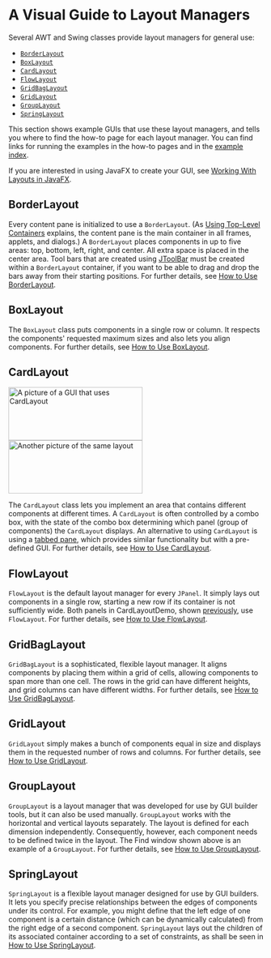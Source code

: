 
# A Visual Guide to Layout Managers

Several AWT and Swing classes provide layout managers for general use:

- [`BorderLayout`](#border)
- [`BoxLayout`](#box)
- [`CardLayout`](#card)
- [`FlowLayout`](#flow)
- [`GridBagLayout`](#gridbag)
- [`GridLayout`](#grid)
- [`GroupLayout`](#group)
- [`SpringLayout`](#spring)

This section shows example GUIs that use these layout managers, and tells you where to find the how-to page for each layout manager. 
You can find links for running the examples
in the how-to pages and in the
[example index](../examples/layout/index.html).


If you are interested in using JavaFX to create your GUI, see
[Working With Layouts in JavaFX](https://docs.oracle.com/javase/8/javafx/layout-tutorial/index.html).

<a name="border" id="border"></a>

## BorderLayout

Every content pane is initialized to use a `BorderLayout`. (As 
[Using Top-Level Containers](../components/toplevel.html) explains, the content pane is the main container in all frames, applets, and dialogs.) A `BorderLayout` places components in up to five areas: top, bottom, left, right, and center. All extra space is placed in the center area. Tool bars that are created using 
[JToolBar](../components/toolbar.html) must be created within a `BorderLayout` container, if you want to be able to drag and drop the bars away from their starting positions. 
For further details, see [How to Use BorderLayout](border.html).

## <a name="box" id="box">BoxLayout</a>

The `BoxLayout` class puts components in a single row or column. It respects the components' requested maximum sizes and also lets you align components. 
For further details, see [How to Use BoxLayout](box.html).

## <a name="card" id="card">CardLayout</a>


<img src="../../figures/uiswing/layout/CardLayoutDemo.png" width="265" height="105" alt="A picture of a GUI that uses CardLayout" /> 
<img src="../../figures/uiswing/layout/CardLayoutDemo-2.png" width="265" height="105" alt="Another picture of the same layout" />

The `CardLayout` class lets you implement an area that contains different components at different times. A `CardLayout` is often controlled by a combo box, with the state of the combo box determining which panel (group of components) the `CardLayout` displays. An alternative to using `CardLayout` is using a 
[tabbed pane](../components/tabbedpane.html), which provides similar functionality but with a pre-defined GUI. 
For further details, see [How to Use CardLayout](card.html).

## <a name="flow" id="flow">FlowLayout</a>

`FlowLayout` is the default layout manager for every `JPanel`. It simply lays out components in a single row, starting a new row if its container is not sufficiently wide. Both panels in CardLayoutDemo, shown [previously](#card), use `FlowLayout`. 
For further details, see [How to Use FlowLayout](flow.html).

## <a name="gridbag" id="gridbag">GridBagLayout</a>

`GridBagLayout` is a sophisticated, flexible layout manager. It aligns components by placing them within a grid of cells, allowing components to span more than one cell. The rows in the grid can have different heights, and grid columns can have different widths. 
For further details, see [How to Use GridBagLayout](gridbag.html).

## <a name="grid" id="grid">GridLayout</a>

`GridLayout` simply makes a bunch of components equal in size and displays them in the requested number of rows and columns. 
For further details, see [How to Use GridLayout](grid.html).

## <a name="group" id="group">GroupLayout</a>

`GroupLayout` is a layout manager that was developed for use by GUI builder tools, but it can also be used manually. `GroupLayout` works with the horizontal and vertical layouts separately. The layout is defined for each dimension independently. Consequently, however, each component needs to be defined twice in the layout. The Find window shown above is an example of a `GroupLayout`. For further details, see [How to Use GroupLayout](group.html).

## <a name="spring" id="spring">SpringLayout</a>

`SpringLayout` is a flexible layout manager designed for use by GUI builders. It lets you specify precise relationships between the edges of components under its control. For example, you might define that the left edge of one component is a certain distance (which can be dynamically calculated) from the right edge of a second component. `SpringLayout` lays out the children of its associated container according to a set of constraints, as shall be seen in [How to Use SpringLayout](spring.html).
